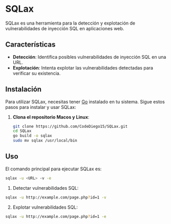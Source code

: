 # SQLax

SQLax es una herramienta para la detección y explotación de vulnerabilidades de inyección SQL en aplicaciones web. 

## Características

- **Detección**: Identifica posibles vulnerabilidades de inyección SQL en una URL.
- **Explotación**: Intenta explotar las vulnerabilidades detectadas para verificar su existencia.

## Instalación

Para utilizar SQLax, necesitas tener [Go](https://golang.org/dl/) instalado en tu sistema. Sigue estos pasos para instalar y usar SQLax:

1. **Clona el repositorio Macos y Linux**:
   ```bash
   git clone https://github.com/CodeDiego15/SQLax.git
   cd SQLax
   go build -o sqlax
   sudo mv sqlax /usr/local/bin   
   ```

## Uso 
El comando principal para ejecutar SQLax es:
```bash
sqlax -u <URL> -v -e
```
1. Detectar vulnerabilidades SQL:
```bash
sqlax -u http://example.com/page.php?id=1 -v
```
2. Explotar vulnerabilidades SQL:
```bash
sqlax -u http://example.com/page.php?id=1 -e
```

